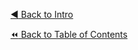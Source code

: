 
[:arrow_backward: Back to Intro](./Intro.md) <!-- BackOne -->

[:rewind: Back to Table of Contents](../README.md) <!-- BackToC -->
